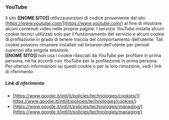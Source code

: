 ### YouTube
Il sito **[[NOME SITO]]** utilizza porzioni di codice proveniente dal sito [https://www.youtube.com/](https://www.youtube.com/) al fine di mostrare alcuni contenuti video nelle proprie pagine.
I servizio *YouTube* installa alcuni cookie tecnici utilizzati solo per il funzionamento del servizio e alcuni cookie di profilazione in grado di tenere traccia del comportamento dell'utente. Tali cookie possono rimanere installati nel browser dell'utente per periodi superiori alla singola sessione.<br>
**[[NOME SITO]]** non usa i cookie rilasciati da *YouTube* per profilare in prima persona, né ha accordi con *YouTube* per la profilazione in prima persona.<br>
Per ulteriori informazioni su questi cookie o per la loro rimozione, vedi i link di riferimento 

##### Link di riferimento
* [https://www.google.it/intl/it/policies/technologies/cookies/]( https://www.google.it/intl/it/policies/technologies/cookies/)
* [https://www.google.it/intl/it/policies/technologies/managing/](https://www.google.it/intl/it/policies/technologies/managing/)
